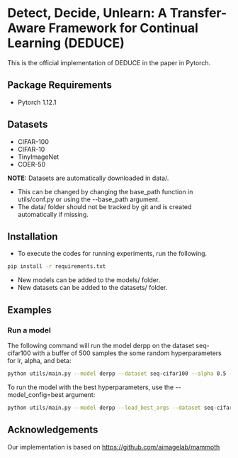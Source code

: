 # Detect, Decide, Unlearn: A Transfer-Aware Framework for Continual Learning (DEDUCE)
This is the official implementation of DEDUCE in the paper in Pytorch.
## Package Requirements
- Pytorch 1.12.1
## Datasets
- CIFAR-100
- CIFAR-10
- TinyImageNet
- COER-50

**NOTE:** Datasets are automatically downloaded in data/.

- This can be changed by changing the base_path function in utils/conf.py or using the --base_path argument.
- The data/ folder should not be tracked by git and is created automatically if missing.
## Installation
- To execute the codes for running experiments, run the following.
```bash
pip install -r requirements.txt
```
- New models can be added to the models/ folder.
- New datasets can be added to the datasets/ folder.
## Examples
### Run a model
The following command will run the model derpp on the dataset seq-cifar100 with a buffer of 500 samples the some random hyperparameters for lr, alpha, and beta:
``` bash
python utils/main.py --model derpp --dataset seq-cifar100 --alpha 0.5 --beta 0.5 --lr 0.001 --buffer_size 500
```
To run the model with the best hyperparameters, use the --model_config=best argument:
``` bash
python utils/main.py --model derpp --load_best_args --dataset seq-cifar100 --alpha 0.5 --beta 0.5 --lr 0.001 --buffer_size 500
```
## Acknowledgements
Our implementation is based on https://github.com/aimagelab/mammoth

